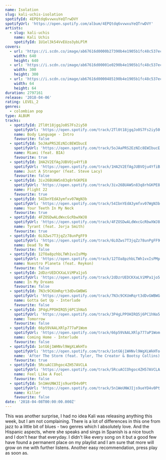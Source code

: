 ```yaml
---
name: Isolation
slug: kali-uchis-isolation
spotifyId: 4EPQtdq6vvwxuYeQTrwDVY
spotifyUrl: 'https://open.spotify.com/album/4EPQtdq6vvwxuYeQTrwDVY'
artists:
  - slug: kali-uchis
    name: Kali Uchis
    spotifyId: 1U1el3k54VvEUzo3ybLPlM
covers:
  - url: 'https://i.scdn.co/image/ab67616d0000b27390b4e1905b1fc48c537ec053'
    width: 640
    height: 640
  - url: 'https://i.scdn.co/image/ab67616d00001e0290b4e1905b1fc48c537ec053'
    width: 300
    height: 300
  - url: 'https://i.scdn.co/image/ab67616d0000485190b4e1905b1fc48c537ec053'
    width: 64
    height: 64
duration: 2797161
release: '2018-04-06'
rating: LEVEL_2
genres:
  - colombian pop
type: ALBUM
tracks:
  - spotifyId: 2Tl0t18jgqJo0S7Fs2iy50
    spotifyUrl: 'https://open.spotify.com/track/2Tl0t18jgqJo0S7Fs2iy50'
    name: Body Language - Intro
    favourite: false
  - spotifyId: 5oJAaPRS2EzNIc8EWIbucE
    spotifyUrl: 'https://open.spotify.com/track/5oJAaPRS2EzNIc8EWIbucE'
    name: Miami (feat. BIA)
    favourite: true
  - spotifyId: 1HA2V2EfAgJUBVOju4YfiB
    spotifyUrl: 'https://open.spotify.com/track/1HA2V2EfAgJUBVOju4YfiB'
    name: Just A Stranger (feat. Steve Lacy)
    favourite: false
  - spotifyId: 3iv26BUAWSn83q8rhGKPE8
    spotifyUrl: 'https://open.spotify.com/track/3iv26BUAWSn83q8rhGKPE8'
    name: Flight 22
    favourite: true
  - spotifyId: 54IbnYEdA3ymfxv07WgN3b
    spotifyUrl: 'https://open.spotify.com/track/54IbnYEdA3ymfxv07WgN3b'
    name: Your Teeth In My Neck
    favourite: true
  - spotifyId: 4FZOSDwALdWxcGcRbwXWJ8
    spotifyUrl: 'https://open.spotify.com/track/4FZOSDwALdWxcGcRbwXWJ8'
    name: Tyrant (feat. Jorja Smith)
    favourite: true
  - spotifyId: 6LOZws7T3jqZz78unPgFF9
    spotifyUrl: 'https://open.spotify.com/track/6LOZws7T3jqZz78unPgFF9'
    name: Dead To Me
    favourite: false
  - spotifyId: 12TOa8pzhbLTWh1vxIsPMp
    spotifyUrl: 'https://open.spotify.com/track/12TOa8pzhbLTWh1vxIsPMp'
    name: Nuestro Planeta (feat. Reykon)
    favourite: false
  - spotifyId: 2dDzrUEDCKXaLViMPa1jo5
    spotifyUrl: 'https://open.spotify.com/track/2dDzrUEDCKXaLViMPa1jo5'
    name: In My Dreams
    favourite: false
  - spotifyId: 7N3c9CKUmRqrt3dDvGWBWG
    spotifyUrl: 'https://open.spotify.com/track/7N3c9CKUmRqrt3dDvGWBWG'
    name: Gotta Get Up - Interlude
    favourite: false
  - spotifyId: 3P4gLPPOHIRQ5j6PC1hNa5
    spotifyUrl: 'https://open.spotify.com/track/3P4gLPPOHIRQ5j6PC1hNa5'
    name: Tomorrow
    favourite: false
  - spotifyId: 66p59VAALXRlp777aP1Wom
    spotifyUrl: 'https://open.spotify.com/track/66p59VAALXRlp777aP1Wom'
    name: Coming Home - Interlude
    favourite: false
  - spotifyId: 1otG6j1WHNvl9WgXLWkHTo
    spotifyUrl: 'https://open.spotify.com/track/1otG6j1WHNvl9WgXLWkHTo'
    name: 'After The Storm (feat. Tyler, The Creator & Bootsy Collins)'
    favourite: true
  - spotifyId: 5RcuACCOhgoc4ZH57AVCLA
    spotifyUrl: 'https://open.spotify.com/track/5RcuACCOhgoc4ZH57AVCLA'
    name: Feel Like A Fool
    favourite: false
  - spotifyId: 5n1WeUNWJIjs9ueYD4v0Pt
    spotifyUrl: 'https://open.spotify.com/track/5n1WeUNWJIjs9ueYD4v0Pt'
    name: Killer
    favourite: false
date: '2018-04-08T00:00:00.000Z'
---
```

This was another surprise, I had no idea Kali was releasing anything this week, but I am
not complaining. There is a lot of differences in this one from jazz to a little bit of
blues - two genres which I absolutely love. And the Hispanic aspects, where she speaks and
sings in Spanish is a nice touch and I don't hear that everyday. I didn't like every song
on it but a good few have found a permanent place on my playlist and I am sure that more will
grow on me with further listens. Another easy recommendation, press play as soon as.
